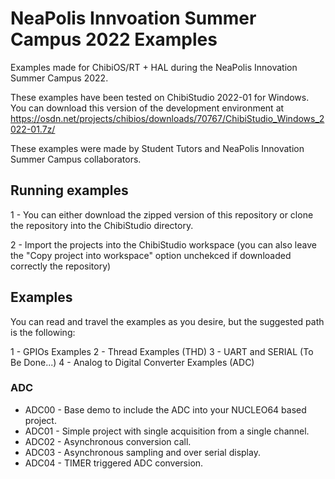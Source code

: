 # NeaPolis Innvoation Summer Campus 2022 Examples
Examples made for ChibiOS/RT + HAL during the NeaPolis Innovation Summer Campus 2022.

These examples have been tested on ChibiStudio 2022-01 for Windows. 
You can download this version of the development environment at
https://osdn.net/projects/chibios/downloads/70767/ChibiStudio_Windows_2022-01.7z/

These examples were made by Student Tutors and NeaPolis Innovation Summer Campus collaborators.

## Running examples
1 - You can either download the zipped version of this repository or clone the repository into the ChibiStudio directory.

2 - Import the projects into the ChibiStudio workspace (you can also leave the "Copy project into workspace" option unchekced if downloaded correctly the repository)


## Examples
You can read and travel the examples as you desire, but the suggested path is the following:

1 - GPIOs Examples
2 - Thread Examples (THD)
3 - UART and SERIAL (To Be Done...)
4 - Analog to Digital Converter Examples (ADC)

### ADC
- ADC00 - Base demo to include the ADC into your NUCLEO64 based project.
- ADC01 - Simple project with single acquisition from a single channel.
- ADC02 - Asynchronous conversion call.
- ADC03 - Asynchronous sampling and over serial display.
- ADC04 - TIMER triggered ADC conversion.

 